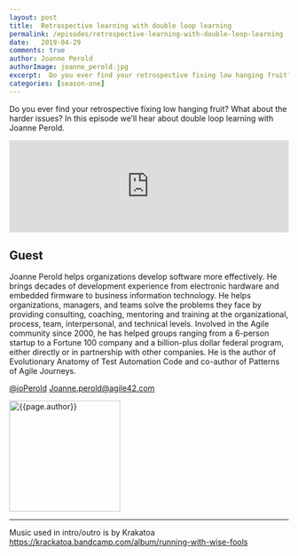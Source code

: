 ```yaml
---
layout: post
title:  Retrospective learning with double loop learning
permalink: /episodes/retrospective-learning-with-double-loop-learning
date:   2019-04-29
comments: true
author: Joanne Perold
authorImage: joanne_perold.jpg
excerpt:  Do you ever find your retrospective fixing low hanging fruit? What about the harder issues? In this episode we’ll hear about double loop learning with Joanne Perold.
categories: [season-one]
---
```


Do you ever find your retrospective fixing low hanging fruit? What about the harder issues? In this episode we’ll hear about double loop learning with Joanne Perold.

<iframe width="100%" height="166" scrolling="no" frameborder="no" allow="autoplay" src="https://w.soundcloud.com/player/?url=https%3A//api.soundcloud.com/tracks/613470474%3Fsecret_token%3Ds-zdEQs&color=%23ff5500&auto_play=false&hide_related=false&show_comments=true&show_user=true&show_reposts=false&show_teaser=true"></iframe>

## Guest

Joanne Perold helps organizations develop software more effectively. He brings decades of development experience from electronic hardware and embedded firmware to business information technology. He helps organizations, managers, and teams solve the problems they face by providing consulting, coaching, mentoring and training at the organizational, process, team, interpersonal, and technical levels. Involved in the Agile community since 2000, he has helped groups ranging from a 6-person startup to a Fortune 100 company and a billion-plus dollar federal program, either directly or in partnership with other companies. He is the author of Evolutionary Anatomy of Test Automation Code and co-author of Patterns of Agile Journeys.

[@joPerold](http://twitter.com/joPerold)
[Joanne.perold@agile42.com](Joanne.perold@agile42.com)


<img width="200px" src="/assets/{{page.authorImage}}" alt="{{page.author}}">

---

Music used in intro/outro is by Krakatoa https://krackatoa.bandcamp.com/album/running-with-wise-fools